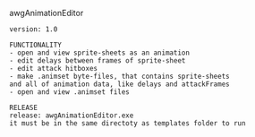 awgAnimationEditor

    version: 1.0
    
    FUNCTIONALITY
    - open and view sprite-sheets as an animation
    - edit delays between frames of sprite-sheet
    - edit attack hitboxes
    - make .animset byte-files, that contains sprite-sheets 
    and all of animation data, like delays and attackFrames
    - open and view .animset files
    
    RELEASE
    release: awgAnimationEditor.exe
    it must be in the same directoty as templates folder to run